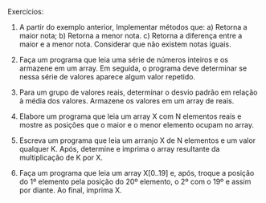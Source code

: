 Exercícios:

1. A partir do exemplo anterior, Implementar métodos que:
a) Retorna a maior nota;
b) Retorna a menor nota.
c) Retorna a diferença entre a maior e a menor nota.
Considerar que não existem notas iguais.

2. Faça um programa que leia uma série de números
inteiros e os armazene em um array. Em seguida, o
programa deve determinar se nessa série de valores
aparece algum valor repetido.

3. Para um grupo de valores reais, determinar o desvio
padrão em relação à média dos valores. Armazene os
valores em um array de reais.


4. Elabore um programa que leia um array X com N
elementos reais e mostre as posições que o maior e o
menor elemento ocupam no array.

5. Escreva um programa que leia um arranjo X de N
elementos e um valor qualquer K. Após, determine e
imprima o array resultante da multiplicação de K por X.

6. Faça um programa que leia um array X[0..19] e, após,
troque a posição do 1º elemento pela posição do 20º
elemento, o 2º com o 19º e assim por diante. Ao final,
imprima X.
